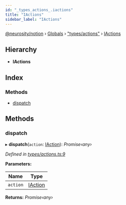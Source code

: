 ```yaml
---
id: "_types_actions_.iactions"
title: "IActions"
sidebar_label: "IActions"
---
```


[@neurosity/notion](../index.md) › [Globals](../globals.md) › ["types/actions"](../modules/_types_actions_.md) › [IActions](_types_actions_.iactions.md)

## Hierarchy

* **IActions**

## Index

### Methods

* [dispatch](_types_actions_.iactions.md#dispatch)

## Methods

###  dispatch

▸ **dispatch**(`action`: [IAction](_types_actions_.iaction.md)): *Promise‹any›*

*Defined in [types/actions.ts:9](https://github.com/neurosity/notion-js/blob/58d781f/src/types/actions.ts#L9)*

**Parameters:**

Name | Type |
------ | ------ |
`action` | [IAction](_types_actions_.iaction.md) |

**Returns:** *Promise‹any›*
